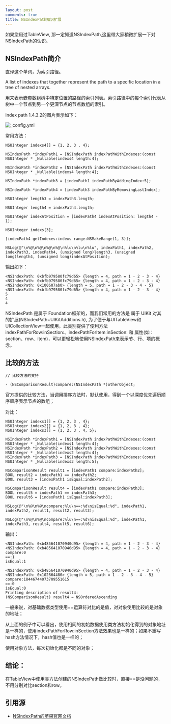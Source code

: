 ```yaml
---
layout: post
comments: true
title: NSIndexPath知识扩展
---
```


如果您用过TableView, 那一定知道NSIndexPath,这里带大家稍微扩展一下对NSIndexPath的认识。

## NSIndexPath简介
直译这个单词，为索引路径。

A list of indexes that together represent the path to a specific location in a tree of nested arrays.

用来表示嵌套数组树中特定位置的路径的索引列表。索引路径中的每个索引代表从树中一个节点到另一个更深节点的节点数组的索引。


Index path 1.4.3.2的图片表示如下：

![_config.yml](https://docs-assets.developer.apple.com/published/1dd4b9d8e4/indexpath_df7d08bf-e846-4963-bc2c-d81442fce0e8.gif)

常用方法：
```objc
NSUInteger indexs4[] = {1, 2, 3 , 4};
        
NSIndexPath *indexPath1 = [NSIndexPath indexPathWithIndexes:(const NSUInteger * _Nullable)indexs4 length:4];

NSIndexPath *indexPath2 = [NSIndexPath indexPathWithIndexes:(const NSUInteger * _Nullable)indexs4 length:4];

NSIndexPath *indexPath3 = [indexPath1 indexPathByAddingIndex:5];

NSIndexPath *indexPath4 = [indexPath3 indexPathByRemovingLastIndex];

NSUInteger length3 = indexPath3.length;

NSUInteger length4 = indexPath4.length;

NSUInteger indexAtPosition = [indexPath4 indexAtPosition: length4 - 1];

NSUInteger indexs[3];

[indexPath4 getIndexes:indexs range:NSMakeRange(1, 3)];
                                      
NSLog(@"\n%@\n%@\n%@\n%@\n%lu\n%lu\n%lu", indexPath1, indexPath2, indexPath3, indexPath4, (unsigned long)length3, (unsigned long)length4, (unsigned long)indexAtPosition);
```

输出如下：
```objc
<NSIndexPath: 0xbfb979580fc79d65> {length = 4, path = 1 - 2 - 3 - 4}
<NSIndexPath: 0xbfb979580fc79d65> {length = 4, path = 1 - 2 - 3 - 4}
<NSIndexPath: 0x100607ab0> {length = 5, path = 1 - 2 - 3 - 4 - 5}
<NSIndexPath: 0xbfb979580fc79d65> {length = 4, path = 1 - 2 - 3 - 4}
5
4
4
```

NSIndexPath 是属于 Foundation框架的，而我们常用的方法是 属于 UIKit 对其的扩展(NSIndexPath+UIKitAdditions.h), 为了便于与UITableView和UICollectionView一起使用，此类别提供了便利方法indexPathForRow:inSection:、indexPathForItem:inSection: 和 属性(如：section、row、item)，可以更轻松地使用NSIndexPath来表示节、行、项的概念。

## 比较的方法
	// 比较方法的支持
  ```objc
  - (NSComparisonResult)compare:(NSIndexPath *)otherObject;
  ```
官方提供的比较方法，当调用排序方法时，默认使用，得到一个以深度优先遍历顺序顺序表示节点的数组；

对比：
```objc
NSUInteger indexs1[] = {1, 2, 3 , 4};
NSUInteger indexs2[] = {1, 2, 3 , 4};
NSUInteger indexs3[] = {1, 2, 3 , 4, 5};

NSIndexPath *indexPath1 = [NSIndexPath indexPathWithIndexes:(const NSUInteger * _Nullable)indexs1 length:4];
NSIndexPath *indexPath2 = [NSIndexPath indexPathWithIndexes:(const NSUInteger * _Nullable)indexs2 length:4];
NSIndexPath *indexPath3 = [NSIndexPath indexPathWithIndexes:(const NSUInteger * _Nullable)indexs3 length:5];

NSComparisonResult result1 = [indexPath1 compare:indexPath2];
BOOL result2 = indexPath1 == indexPath2;
BOOL result3 = [indexPath1 isEqual:indexPath2];

NSComparisonResult result4 = [indexPath1 compare:indexPath3];
BOOL result5 = indexPath1 == indexPath3;
BOOL result6 = [indexPath1 isEqual:indexPath3];

NSLog(@"\n%@\n%@\ncompare:%lu\n==:%d\nisEqual:%d", indexPath1, indexPath2, result1, result2, result3);

NSLog(@"\n%@\n%@\ncompare:%lu\n==:%d\nisEqual:%d", indexPath1, indexPath3, result4, result5, result6);
```
输出：
```objc
<NSIndexPath: 0xb485641070940d95> {length = 4, path = 1 - 2 - 3 - 4}
<NSIndexPath: 0xb485641070940d95> {length = 4, path = 1 - 2 - 3 - 4}
compare:0
==:1
isEqual:1

<NSIndexPath: 0xb485641070940d95> {length = 4, path = 1 - 2 - 3 - 4}
<NSIndexPath: 0x102864480> {length = 5, path = 1 - 2 - 3 - 4 - 5}
compare:18446744073709551615
==:0
isEqual:0
Printing description of result4:
(NSComparisonResult) result4 = NSOrderedAscending
```

一般来说，对基础数据类型使用==运算符对比的是值，对对象使用比较的是对象的地址；

从上面的例子中可以看出，使用相同的初始数据使用类方法初始化得到的对象地址是一样的，使用indexPathForRow:inSection方法效果也是一样的；如果不重写hash方法情况下，hash值也是一样的；

使用对象方法，每次初始化都是不同的对象；

## 结论：
在TableView中使用类方法创建的NSIndexPath做比较时，直接==是没问题的，不用分别对比section和row。




## 引用源
+ [NSIndexPath的苹果官网文档](https://developer.apple.com/documentation/foundation/nsindexpath?language=objc)